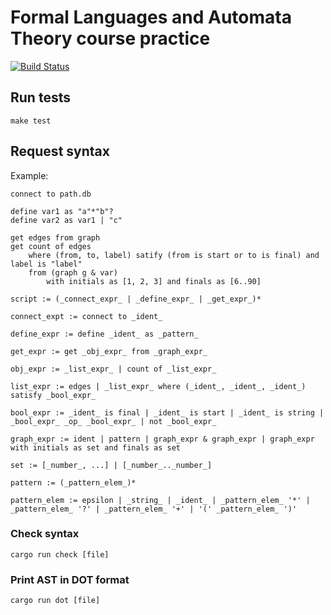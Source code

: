 # Formal Languages and Automata Theory course practice
[![Build Status](https://img.shields.io/endpoint.svg?url=https%3A%2F%2Factions-badge.atrox.dev%2Flev-mxx%2Fflat-practice%2Fbadge&style=flat)](https://actions-badge.atrox.dev/lev-mxx/flat-practice/goto)

## Run tests
```make test```

## Request syntax
Example:
```
connect to path.db

define var1 as "a"*"b"?
define var2 as var1 | "c"

get edges from graph
get count of edges
    where (from, to, label) satify (from is start or to is final) and label is "label"
    from (graph g & var)
        with initials as [1, 2, 3] and finals as [6..90]  
```

`script := (_connect_expr_ | _define_expr_ | _get_expr_)*`

`connect_expt := connect to _ident_`

`define_expr := define _ident_ as _pattern_`

`get_expr := get _obj_expr_ from _graph_expr_`

`obj_expr := _list_expr_ | count of _list_expr_`

`list_expr := edges | _list_expr_ where (_ident_, _ident_, _ident_) satisfy _bool_expr_`

`bool_expr := _ident_ is final | _ident_ is start | _ident_ is string | _bool_expr_ _op_ _bool_expr_ | not _bool_expr_`

`graph_expr := ident | pattern | graph_expr & graph_expr | graph_expr with initials as set and finals as set`

`set := [_number_, ...] | [_number_.._number_]`

`pattern := (_pattern_elem_)*`

`pattern_elem := epsilon | _string_ | _ident_ | _pattern_elem_ '*' | _pattern_elem_ '?' | _pattern_elem_ '+' | '(' _pattern_elem_ ')'`
### Check syntax
`cargo run check [file]`
### Print AST in DOT format
`cargo run dot [file]`
